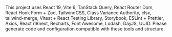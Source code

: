 <!-- Use this file to provide workspace-specific custom instructions to Copilot. For more details, visit https://code.visualstudio.com/docs/copilot/copilot-customization#_use-a-githubcopilotinstructionsmd-file -->

This project uses React 19, Vite 6, TanStack Query, React Router Dom, React Hook Form + Zod, TailwindCSS, Class Variance Authority, clsx, tailwind-merge, Vitest + React Testing Library, Storybook, ESLint + Prettier, Axios, React i18next, Recharts, Font Awesome, Lodash, DayJS, UUID. Please generate code and configuration compatible with these tools and structure.
